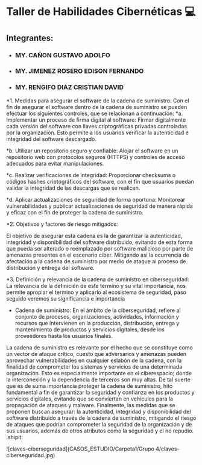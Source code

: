 # Taller de Habilidades Cibernéticas :computer:

## Integrantes:
* ### MY. CAÑON GUSTAVO ADOLFO
* ### MY. JIMENEZ ROSERO EDISON FERNANDO
* ### MY. RENGIFO DIAZ CRISTIAN DAVID


*1. Medidas para asegurar el software de la cadena de suministro:
Con el fin de asegurar el software dentro de la cadena de suministro se pueden efectuar los siguientes controles, que se relacionan a continuación:
*a. Implementar un proceso de firma digital al software: Firmar digitalmente cada versión del software con llaves criptográficas privadas controladas por la organización. Esto permite a los usuarios verificar la autenticidad e integridad del software descargado.

*b. Utilizar un repositorio seguro y confiable: Alojar el software en un repositorio web con protocolos seguros (HTTPS) y controles de acceso adecuados para evitar manipulaciones.

*c. Realizar verificaciones de integridad: Proporcionar checksums o códigos hashes criptográficos del software, con el fin que usuarios puedan validar la integridad de las descargas que se realicen.

*d. Aplicar actualizaciones de seguridad de forma oportuna: Monitorear vulnerabilidades y publicar actualizaciones de seguridad de manera rápida y eficaz con el fin de proteger la cadena de suministro.

*2. Objetivos y factores de riesgo mitigados:

 El objetivo de asegurar esta cadena es la de garantizar la autenticidad, integridad y disponibilidad del software distribuido, evitando de esta forma que pueda ser alterado o reemplazado por software malicioso por parte de amenazas presentes en el escenario ciber. Mitigando así la ocurrencia de afectación a la cadena de suministro por medio de ataque al proceso de distribución y entrega del software.

*3. Definición y relevancia de la cadena de suministro en ciberseguridad:
La relevancia de la definición de este termino y su vital importancia, nos permite apropiar el termino y aplicarlo al ecosistema de seguridad, paso seguido veremos su significancia e importancia
*  Cadena de suministro: En el ámbito de la ciberseguridad, refiere al conjunto de procesos, organizaciones, actividades, información y recursos que intervienen en la producción, distribución, entrega y mantenimiento de productos y servicios digitales, desde los proveedores hasta los usuarios finales.

La cadena de suministro es relevante por el hecho que se constituye como un vector de ataque crítico, cuesto que adversarios y amenazas pueden aprovechar vulnerabilidades en cualquier eslabón de la cadena, con la finalidad de comprometer los sistemas y servicios de una determinada organización. Esto es especialmente importante en el ciberespacio; donde la interconexión y la dependencia de terceros son muy altas. De tal suerte que es de suma importancia proteger la cadena de suministro, hito fundamental a fin de garantizar la seguridad y confianza en los productos y servicios digitales, evitando que se conviertan en vehículos para la propagación de ataques y malware. Finalmente, las medidas que se proponen buscan asegurar: la autenticidad, integridad y disponibilidad del software distribuido a través de la cadena de suministro, mitigando el riesgo de ataques que podrían comprometer la seguridad de la organización y de sus usuarios, además de otros atributos como la seguridad y el no repudio. :shipit:

![claves-ciberseguridad](CASOS_ESTUDIO/Carpeta1/Grupo 4/claves-ciberseguridad.jpg)
